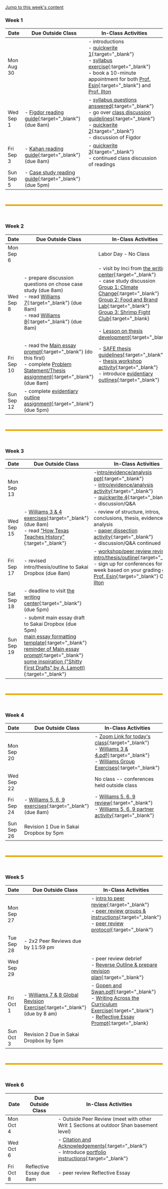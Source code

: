 [Jump to this week's content](#bottom)

### Week 1

Date       | Due Outside Class | In-Class Activities 
-----------|-------------------|-------------------
Mon Aug 30 |  | - introductions <br> - [quickwrite 1](quickwrite-1){:target="_blank"} <br> - [syllabus exercise](https://forms.gle/ktC4Mf1wWB89n1Jv5){:target="_blank"} <br> - book a 10-minute appointment for both [Prof. Esin](https://calendar.google.com/calendar/selfsched?sstoken=UUQ3VGNIY0NmVmROfGRlZmF1bHR8OTdlNGNiMGZhY2E0YTg0M2Y4M2NhZDQzNTRhOGU2NjU){:target="_blank"} and [Prof. Ilton](https://calendar.google.com/calendar/selfsched?sstoken=UUNveWstTXNRSTVwfGRlZmF1bHR8ZmY1MDkyZTFiODRjZmE5ZjQ5MDkyYmM1OWE5ZDVmZmY)
Wed Sep 1 | - [Figdor reading guide](figdor){:target="_blank"} (due 8am) | - [syllabus questions answered](https://drive.google.com/file/d/1n4xdzfn9fLhmhA50LM3NAqa5dAuGAnvm/view?usp=sharing){:target="_blank"} <br> - go over [class discussion guidelines](https://drive.google.com/file/d/19JNn4LZWqB22oltlcipwl_JGMEL_p9cQ/view?usp=sharing){:target="_blank"} <br> - [quickwrite 2](quickwrite-2){:target="_blank"} <br> - discussion of Figdor
Fri Sep 3 | - [Kahan reading guide](kahan){:target="_blank"} (due 8am) | - [quickwrite 3](quickwrite-3){:target="_blank"} <br> - continued class discussion of readings
Sun Sep 5 | - [Case study reading guide](case-study-overview.md){:target="_blank"} (due 5pm)

<br>
<hr style="color:black;background-color:#EAAA00;height:5px">
<br>

### Week 2

Date       | Due Outside Class | In-Class Activities 
-----------|-------------------|-------------------
Mon Sep 6  |                   | Labor Day - No Class
Wed Sep 8  | - prepare discussion questions on chose case study (due 8am) <br> - read [Williams 7](https://drive.google.com/file/d/195EL7_8T0_lddh0VUqRY8ZqYlDP3tVYG/view?usp=sharing){:target="_blank"} (due 8am) <br> - read [Williams 8](https://drive.google.com/file/d/1JVTSifHnGMIEXAofUeT48Q0YxMbN7ds1/view?usp=sharing){:target="_blank"} (due 8am) |  - visit by Inci from [the writing center](https://www.hmc.edu/learning-programs/writing-center/){:target="_blank"} <br> - case study discussion <br> [Group 1: Climate Change](https://docs.google.com/document/d/1g7Ugo9kbUqVEpyoYB7dY00BVJo5k9lhEAXT8F1hWTWQ/edit?usp=sharing){:target="_blank"} <br> [Group 2: Food and Brand Lab](https://docs.google.com/document/d/1wkEYsPxNkjqe11-Jos3VO7gv3b0xKVf1QNlr0v7V0vM/edit?usp=sharing){:target="_blank"} <br> [Group 3: Shrimp Fight Club](https://docs.google.com/document/d/1kUqBI9C2xDWfCwB9j_GLNUybJBrcOKIIeZdwLpc8R38/edit?usp=sharing){:target="_blank} <br> <br> - [Lesson on thesis development](https://drive.google.com/file/d/1prERJ8G0e3PxepTznCcUKInpG6PM7t6f/view?usp=sharing){:target="_blank"} <br> 
Fri Sep 10 | - read the [Main essay prompt](https://drive.google.com/file/d/1C8y99PBMEkX5MU0RmiZu4O7OyM5kCflG/view?usp=sharing){:target="_blank"} (do this first) <br> - complete [Problem Statement/Thesis assignment](https://drive.google.com/file/d/1FVLPM5gJgb6qfJhDrOGD7P7dppSecQjc/view?usp=sharing){:target="_blank"} (due 8am) | - [SAFE thesis guidelines](https://drive.google.com/file/d/1rvpSbpqPo6z1wEXFEPPE6c66KNWU7V6I/view?usp=sharing){:target="_blank"} <br> - [thesis workshop activity](https://docs.google.com/document/d/1EXsiJWKJqJJCP9tb1uPbEsE9-acGCRm2nX5bvYW7Hbo/edit?usp=sharing){:target="_blank"} <br> - introduce [evidentiary outlines](https://drive.google.com/file/d/1WQSSfJ4xrkmIUYpvTNHsjk1KFFHw2xL9/view?usp=sharing){:target="_blank"}
Sun Sep 12 | - complete [evidentiary outline assignment](https://docs.google.com/document/d/1pn3JIIe6gehscDlSuVVrucnjayNPyfMu/view){:target="_blank"} (due 5pm) |


<br>
<hr style="color:black;background-color:#EAAA00;height:5px">
<br>


### Week 3

Date       | Due Outside Class | In-Class Activities 
-----------|-------------------|-------------------
Mon Sep 13 |                    | -[intro/evidence/analysis ppt](https://drive.google.com/file/d/19qy723BgclSSJScAjoR58MBoCkKw6psO/view?usp=sharing){:target="_blank"} <br> - [intro/evidence/analysis activity](https://drive.google.com/drive/folders/17yd7n0b8yNOyR-yF_F-pEt3NxjlPudhy?usp=sharing){:target="_blank"} <br> - [quickwrite 4](quickwrite-4){:target="_blank"} <br> - discussion/Q&A
Wed Sep 15 | - [Williams 3 & 4 exercises](https://drive.google.com/file/d/1p8PSuRQIDROxHc2tvOccEiJlwTbPg5z6/view?usp=sharing){:target="_blank"} (due 8am) <br> - read ["How Texas Teaches History"](https://drive.google.com/file/d/1P7PiB2fINCw-W2RuHgW5_EUPtMzYTXKt/view?usp=sharing){:target="_blank"}   | - review of structure, intros, conclusions, thesis, evidence, analysis <br> - [paper dissection activity](https://drive.google.com/drive/folders/14RBxLGuFhymsaof_7GtqLjuq0CJOkYps?usp=sharing){:target="_blank"} <br> - discussion/Q&A continued
Fri Sep 17 | - revised intro/thesis/outline to Sakai Dropbox (due 8am)                   | - [workshop/peer review revised intro/thesis/outline](https://drive.google.com/drive/folders/1Zix-QerpvFzUtZrmMIodxqYHQLNRLcGU?usp=sharing){:target="_blank"} <br> - sign up for conferences for next week based on your grading group <br> [Prof. Esin](https://calendar.google.com/calendar/selfsched?sstoken=UUQ3VGNIY0NmVmROfGRlZmF1bHR8OTdlNGNiMGZhY2E0YTg0M2Y4M2NhZDQzNTRhOGU2NjU){:target="_blank"} OR [Prof. Ilton](https://calendar.google.com/calendar/selfsched?sstoken=UUNveWstTXNRSTVwfGRlZmF1bHR8ZmY1MDkyZTFiODRjZmE5ZjQ5MDkyYmM1OWE5ZDVmZmY)
Sat Sep 18 | - deadline to visit [the writing center](https://www.hmc.edu/learning-programs/writing-center/){:target="_blank"} (due 5pm)                |
Sun Sep 19 | - submit main essay draft to Sakai Dropbox (due 5pm)  <br> [main essay formatting template](https://docs.google.com/document/d/1DsDkOeXltlokmx3_XUStXO1D9uPS-GZh/edit?usp=sharing&ouid=117002842337913012603&rtpof=true&sd=true){:target="_blank"} <br> [reminder of Main essay prompt](https://drive.google.com/file/d/1C8y99PBMEkX5MU0RmiZu4O7OyM5kCflG/view?usp=sharing){:target="_blank"} <br> [some inspiration ("Shitty First Drafts" by A. Lamott) ](https://drive.google.com/file/d/1xrrn85Xf6t5mpMU60a01UfSbtLcpk9Ly/view?usp=sharing){:target="_blank"}                |

<br>
<hr style="color:black;background-color:#EAAA00;height:5px">
<br>

### Week 4

Date       | Due Outside Class | In-Class Activities 
-----------|-------------------|-------------------
Mon Sep 20 |                   | - [Zoom Link for today's class](https://hmc-edu.zoom.us/j/91822065151?pwd=MzlDOXUzYmNBZGRQUm9UVm9iT0Fpdz09){:target="_blank"} <br> - [Williams 3 & 4.pdf](https://drive.google.com/file/d/1uyXjzC7zfshdWHO_1zmczqEhcTbhlAFL/view?usp=sharing){:target="_blank"} <br> - [Williams Group Exercises](https://drive.google.com/drive/folders/1HZL2gX3wg4FgxRSjinP_CoxiQJBvZqe1?usp=sharing){:target="_blank"}
Wed Sep 22 |                   | No class -- conferences held outside class
Fri Sep 24 | - [Williams 5, 6, 9 exercises](https://drive.google.com/file/d/1fmt-GsCgt6z41KZmVJSSloYXLBD72Lg1/view?usp=sharing){:target="_blank"} (due 8am)                   | - [Williams 5, 6, 9 review](https://drive.google.com/file/d/1-drGPyjcjMNeQwIq-quwjJmKVe4YHbR4/view?usp=sharing){:target="_blank"} <br> - [Williams 5, 6, 9 partner activity](https://drive.google.com/drive/folders/1jSz-4H_mU58wZ53XbjrPvzAyU7dnZ8HT?usp=sharing){:target="_blank"}
Sun Sep 26 | Revision 1 Due in Sakai Dropbox by 5pm | 


<br>
<hr style="color:black;background-color:#EAAA00;height:5px">
<br>

### Week 5

Date       | Due Outside Class | In-Class Activities 
-----------|-------------------|-------------------
Mon Sep 27 |                   | - [intro to peer review](https://drive.google.com/file/d/1wcWZOayT5vJzpK2uVjQNsZKH21BSJaJs/view?usp=sharing){:target="_blank"} <br> - [peer review groups & instructions](https://docs.google.com/document/d/1b7PT22Vx1hwedD6NyDOop_GSc7rnbG08lOXtjvL-kwE/edit?usp=sharing){:target="_blank"} <br> - [peer review protocol](https://docs.google.com/document/d/1Vhp_dCH-xmvJjCKUQgxgrI2UimTeB2fU/edit?usp=sharing&ouid=117002842337913012603&rtpof=true&sd=true){:target="_blank"}
Tue Sep 28 | - 2x2 Peer Reviews due by 11:59 pm | 
Wed Sep 29 |                   | - peer review debrief <br> - [Reverse Outline & prepare revision plan](https://docs.google.com/document/d/1XIFgvkWlfs8ZNX-c3OHUTi2HuxoQVxPHiNJz7n5W90g/edit?usp=sharing){:target="_blank"}
Fri Oct 1 | - [Williams 7 & 8 Global Revision Exercise](https://docs.google.com/document/d/1Az6-_NkVSMc4iD3bwy2Mnfy97xYysH-p/edit?usp=sharing&ouid=117002842337913012603&rtpof=true&sd=true){:target="_blank"} (due by 8 am) | - [Gopen and Swan.pdf](https://drive.google.com/file/d/1ZK6-awgwoIALLK1zf5d9E_PsrcDaNy9D/view?usp=sharing){:target="_blank"} <br> - [Writing Across the Curriculum Exercise](https://docs.google.com/document/d/1XrDQnw75VZW5HVwA1L6JxwGK3FTUUA4VngHPA03N4wQ/edit?usp=sharing){:target="_blank"} <br> - [Reflective Essay Prompt](https://drive.google.com/file/d/1-RKhXKFUR0dX6DRW0ohsSXVRyBxe-9UG/view?usp=sharing){:target="_blank}
Sun Oct 3 | Revision 2 Due in Sakai Dropbox by 5pm | 



<br>
<hr style="color:black;background-color:#EAAA00;height:5px">
<br>

### Week 6

Date       | Due Outside Class | In-Class Activities 
-----------|-------------------|-------------------
Mon Oct 4 |                    | - Outside Peer Review (meet with other Writ 1 Sections at outdoor Shan basement level)
Wed Oct 6 |                    | - [Citation and Acknowledgements](https://drive.google.com/file/d/1XPeUJtegXZrUhnuNwnJTe0IDLQCz0fp-/view?usp=sharing){:target="_blank"} <br> - Introduce [portfolio instructions](portfolio){:target="_blank"}
Fri Oct 8 | Reflective Essay due 8am | - peer review Reflective Essay


<br>

<br>


<a id="bottom"></a>

